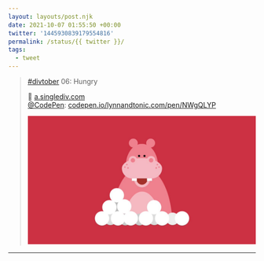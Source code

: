 ```yaml
---
layout: layouts/post.njk
date: 2021-10-07 01:55:50 +00:00
twitter: '1445930839179554816'
permalink: /status/{{ twitter }}/
tags: 
  - tweet
---
```


> [#divtober](https://twitter.com/hashtag/divtober) 06: Hungry
> 
> 🦛 [a.singlediv.com](https://a.singlediv.com)  
> [@CodePen](https://twitter.com/CodePen): [codepen.io/lynnandtonic.com/pen/NWgQLYP](https://codepen.io/lynnandtonic/pen/NWgQLYP)
> 
> ![a happy pink hippo sitting with a whole bunch of white marbles](/img/1445930839179554816-FBD6TFsVcAAMwjZ.jpg)

---
